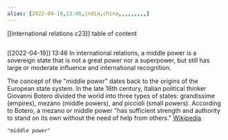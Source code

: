 ```yaml
---
alias: [2022-04-19,13:46,india,china,,,,,,,,,]
---
```

[[international relations c23]]
table of content
```toc
```

[[2022-04-19]] 13:46
In international relations, a middle power is a sovereign state that is not a great power nor a superpower, but still has large or moderate influence and international recognition.

The concept of the "middle power" dates back to the origins of the European state system. In the late 16th century, Italian political thinker Giovanni Botero divided the world into three types of states: grandissime (empires), mezano (middle powers), and piccioli (small powers). According to Botero, a mezano or middle power "has sufficient strength and authority to stand on its own without the need of help from others."
[Wikipedia](https://en.wikipedia.org/wiki/Middle%20power)
```query
"middle power"
```